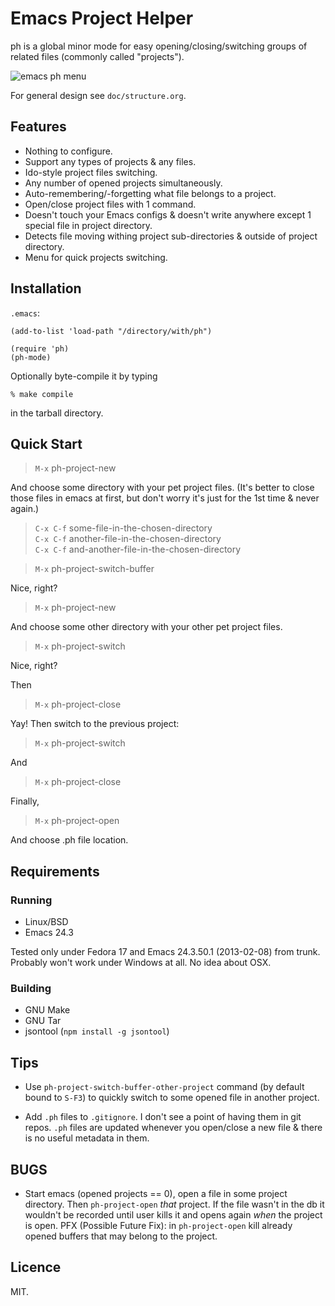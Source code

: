 # Emacs Project Helper

ph is a global minor mode for easy opening/closing/switching groups of
related files (commonly called "projects").

![emacs ph menu](https://raw.github.com/gromnitsky/ph/master/doc/ss-menu.png)

For general design see `doc/structure.org`.

## Features

* Nothing to configure.
* Support any types of projects & any files.
* Ido-style project files switching.
* Any number of opened projects simultaneously.
* Auto-remembering/-forgetting what file belongs to a project.
* Open/close project files with 1 command.
* Doesn't touch your Emacs configs & doesn't write anywhere except 1
  special file in project directory.
* Detects file moving withing project sub-directories & outside of
  project directory.
* Menu for quick projects switching.

## Installation

`.emacs`:

    (add-to-list 'load-path "/directory/with/ph")

	(require 'ph)
    (ph-mode)

Optionally byte-compile it by typing

    % make compile

in the tarball directory.

## Quick Start

> `M-x` ph-project-new

And choose some directory with your pet project files. (It's better to
close those files in emacs at first, but don't worry it's just for the
1st time & never again.)

> `C-x C-f` some-file-in-the-chosen-directory<br>
> `C-x C-f` another-file-in-the-chosen-directory<br>
> `C-x C-f` and-another-file-in-the-chosen-directory<br>

> `M-x` ph-project-switch-buffer

Nice, right?

> `M-x` ph-project-new

And choose some other directory with your other pet project files.

> `M-x` ph-project-switch

Nice, right?

Then

> `M-x` ph-project-close

Yay! Then switch to the previous project:

> `M-x` ph-project-switch

And

> `M-x` ph-project-close

Finally,

> `M-x` ph-project-open

And choose .ph file location.

## Requirements

### Running

* Linux/BSD
* Emacs 24.3

Tested only under Fedora 17 and Emacs 24.3.50.1 (2013-02-08) from trunk.
Probably won't work under Windows at all. No idea about OSX.

### Building

* GNU Make
* GNU Tar
* jsontool (`npm install -g jsontool`)

## Tips

* Use `ph-project-switch-buffer-other-project` command (by default bound
  to `S-F3`) to quickly switch to some opened file in another project.

* Add `.ph` files to `.gitignore`. I don't see a point of having them in
  git repos. `.ph` files are updated whenever you open/close a new file
  & there is no useful metadata in them.

## BUGS

* Start emacs (opened projects == 0), open a file in some project
  directory. Then `ph-project-open` *that* project. If the file wasn't
  in the db it wouldn't be recorded until user kills it and opens again
  *when* the project is open. PFX (Possible Future Fix): in
  `ph-project-open` kill already opened buffers that may belong to the
  project.

## Licence

MIT.
